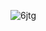 <!-- ## ${title}

# [comment]: ![Overview](https://github.com/vineboneto/stats/blob/master/generated/overview.svg) 
# [comment]: ![Lenguages](https://github.com/vineboneto/stats/blob/master/generated/languages.svg) 
<!-- <div>
  <img src="https://github-readme-stats.vercel.app/api/top-langs/?username=vineboneto&hide=html,css&langs_count=10&show&theme=tokyonight&layout=compact">
</div>
<!-- <table border="0">
  <tr>
    <td>
      <img src="https://github-readme-stats.vercel.app/api?username=vineboneto&show_icons=true&theme=tokyonight">
    </td>
    <td>
      <img src="https://github-readme-stats.vercel.app/api/top-langs/?username=vineboneto&hide=html,css&langs_count=10&show&theme=tokyonight&layout=compact">
    </td>  
  </tr>
 </table>  -->

![6jtg](https://github.com/Bonekazz/Bonekazz/assets/103968474/a6c6f6c3-5b27-408f-b561-fd3fcce09859)
<!-- - [Me Site](https://vineboneto.win/)



<a href="https://br.linkedin.com/in/vinicius-gazolla-boneto-6b0a02170"> <img src="https://img.shields.io/badge/LinkedIn-0077B5?style=flat&logo=linkedin&logoColor=white" /> 



<!-- [comment]: # (https://javascript.plainenglish.io/how-to-make-custom-language-badges-for-your-profile-using-shields-io-d2aeaf016b6b)

